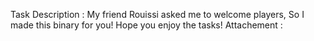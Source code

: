 Task Description : My friend Rouissi asked me to welcome players, So I made this binary for you! Hope you enjoy the tasks!
Attachement : 
